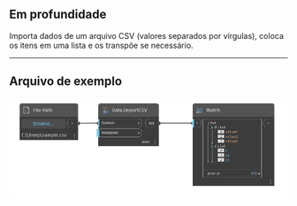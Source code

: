 ## Em profundidade
Importa dados de um arquivo CSV (valores separados por vírgulas), coloca os itens em uma lista e os transpõe se necessário.
___
## Arquivo de exemplo

![ImportCSV](./DSOffice.Data.ImportCSV_img.jpg)

